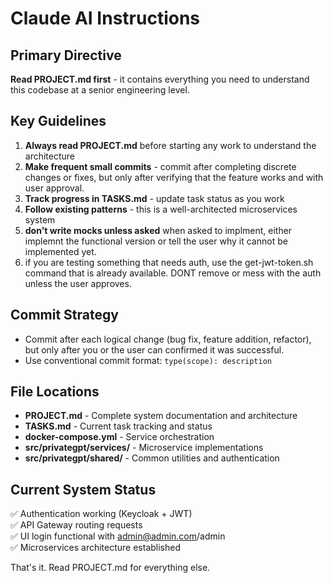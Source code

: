 # Claude AI Instructions

## Primary Directive
**Read PROJECT.md first** - it contains everything you need to understand this codebase at a senior engineering level.

## Key Guidelines
1. **Always read PROJECT.md** before starting any work to understand the architecture
2. **Make frequent small commits** - commit after completing discrete changes or fixes, but only after verifying that the feature works and with user approval. 
3. **Track progress in TASKS.md** - update task status as you work
4. **Follow existing patterns** - this is a well-architected microservices system
5. **don't write mocks unless asked** when asked to implment, either implemnt the functional version or tell the user why it cannot be implemented yet.
6. if you are testing something that needs auth, use the get-jwt-token.sh command that is already available. DONT remove or mess with the auth unless the user approves.


## Commit Strategy 
- Commit after each logical change (bug fix, feature addition, refactor), but only after you or the user can confirmed it was successful.
- Use conventional commit format: `type(scope): description`

## File Locations
- **PROJECT.md** - Complete system documentation and architecture
- **TASKS.md** - Current task tracking and status
- **docker-compose.yml** - Service orchestration
- **src/privategpt/services/** - Microservice implementations
- **src/privategpt/shared/** - Common utilities and authentication

## Current System Status
✅ Authentication working (Keycloak + JWT)  
✅ API Gateway routing requests  
✅ UI login functional with admin@admin.com/admin  
✅ Microservices architecture established

That's it. Read PROJECT.md for everything else.
